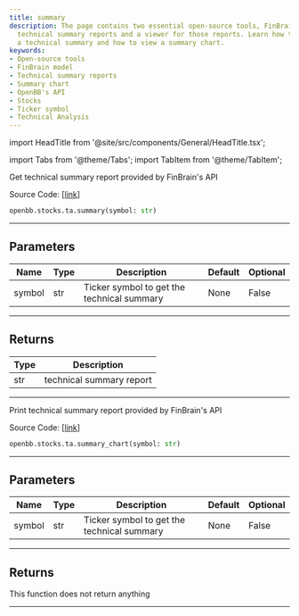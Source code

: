 ```yaml
---
title: summary
description: The page contains two essential open-source tools, FinBrain's model for
  technical summary reports and a viewer for those reports. Learn how to populate
  a technical summary and how to view a summary chart.
keywords:
- Open-source tools
- FinBrain model
- Technical summary reports
- Summary chart
- OpenBB's API
- Stocks
- Ticker symbol
- Technical Analysis
---
```


import HeadTitle from '@site/src/components/General/HeadTitle.tsx';

<HeadTitle title="summary - Ta - Stocks - Reference | OpenBB SDK Docs" />

import Tabs from '@theme/Tabs';
import TabItem from '@theme/TabItem';

<Tabs>
<TabItem value="model" label="Model" default>

Get technical summary report provided by FinBrain's API

Source Code: [[link](https://github.com/OpenBB-finance/OpenBBTerminal/tree/main/openbb_terminal/stocks/technical_analysis/finbrain_model.py#L15)]

```python
openbb.stocks.ta.summary(symbol: str)
```

---

## Parameters

| Name | Type | Description | Default | Optional |
| ---- | ---- | ----------- | ------- | -------- |
| symbol | str | Ticker symbol to get the technical summary | None | False |


---

## Returns

| Type | Description |
| ---- | ----------- |
| str | technical summary report |
---

</TabItem>
<TabItem value="view" label="Chart">

Print technical summary report provided by FinBrain's API

Source Code: [[link](https://github.com/OpenBB-finance/OpenBBTerminal/tree/main/openbb_terminal/stocks/technical_analysis/finbrain_view.py#L14)]

```python
openbb.stocks.ta.summary_chart(symbol: str)
```

---

## Parameters

| Name | Type | Description | Default | Optional |
| ---- | ---- | ----------- | ------- | -------- |
| symbol | str | Ticker symbol to get the technical summary | None | False |


---

## Returns

This function does not return anything

---

</TabItem>
</Tabs>
